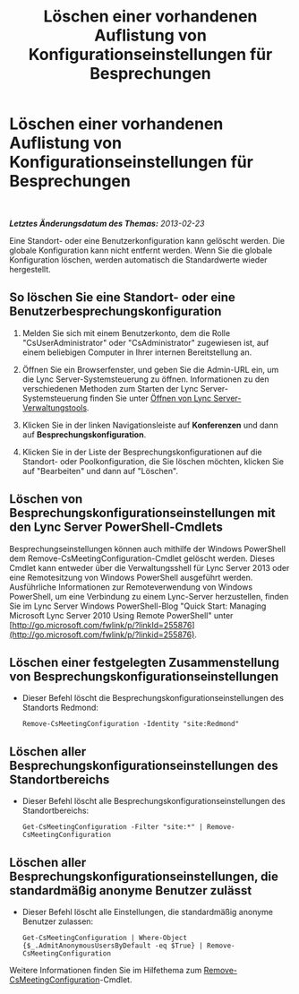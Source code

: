 ﻿---
title: Löschen einer vorhandenen Auflistung von Konfigurationseinstellungen für Besprechungen
TOCTitle: Löschen einer vorhandenen Auflistung von Konfigurationseinstellungen für Besprechungen
ms:assetid: 92ff8a91-05c5-4047-a533-5dff12f22299
ms:mtpsurl: https://technet.microsoft.com/de-de/library/JJ688136(v=OCS.15)
ms:contentKeyID: 49890847
ms.date: 05/19/2016
mtps_version: v=OCS.15
ms.translationtype: HT
---

# Löschen einer vorhandenen Auflistung von Konfigurationseinstellungen für Besprechungen

 

_**Letztes Änderungsdatum des Themas:** 2013-02-23_

Eine Standort- oder eine Benutzerkonfiguration kann gelöscht werden. Die globale Konfiguration kann nicht entfernt werden. Wenn Sie die globale Konfiguration löschen, werden automatisch die Standardwerte wieder hergestellt.

## So löschen Sie eine Standort- oder eine Benutzerbesprechungskonfiguration

1.  Melden Sie sich mit einem Benutzerkonto, dem die Rolle "CsUserAdministrator" oder "CsAdministrator" zugewiesen ist, auf einem beliebigen Computer in Ihrer internen Bereitstellung an.

2.  Öffnen Sie ein Browserfenster, und geben Sie die Admin-URL ein, um die Lync Server-Systemsteuerung zu öffnen. Informationen zu den verschiedenen Methoden zum Starten der Lync Server-Systemsteuerung finden Sie unter [Öffnen von Lync Server-Verwaltungstools](lync-server-2013-open-lync-server-administrative-tools.md).

3.  Klicken Sie in der linken Navigationsleiste auf **Konferenzen** und dann auf **Besprechungskonfiguration**.

4.  Klicken Sie in der Liste der Besprechungskonfigurationen auf die Standort- oder Poolkonfiguration, die Sie löschen möchten, klicken Sie auf "Bearbeiten" und dann auf "Löschen".

## Löschen von Besprechungskonfigurationseinstellungen mit den Lync Server PowerShell-Cmdlets

Besprechungseinstellungen können auch mithilfe der Windows PowerShell dem Remove-CsMeetingConfiguration-Cmdlet gelöscht werden. Dieses Cmdlet kann entweder über die Verwaltungsshell für Lync Server 2013 oder eine Remotesitzung von Windows PowerShell ausgeführt werden. Ausführliche Informationen zur Remoteverwendung von Windows PowerShell, um eine Verbindung zu einem Lync-Server herzustellen, finden Sie im Lync Server Windows PowerShell-Blog "Quick Start: Managing Microsoft Lync Server 2010 Using Remote PowerShell" unter [http://go.microsoft.com/fwlink/p/?linkId=255876](http://go.microsoft.com/fwlink/p/?linkid=255876).

## Löschen einer festgelegten Zusammenstellung von Besprechungskonfigurationseinstellungen

  - Dieser Befehl löscht die Besprechungskonfigurationseinstellungen des Standorts Redmond:
    
        Remove-CsMeetingConfiguration -Identity "site:Redmond"

## Löschen aller Besprechungskonfigurationseinstellungen des Standortbereichs

  - Dieser Befehl löscht alle Besprechungskonfigurationseinstellungen des Standortbereichs:
    
        Get-CsMeetingConfiguration -Filter "site:*" | Remove-CsMeetingConfiguration

## Löschen aller Besprechungskonfigurationseinstellungen, die standardmäßig anonyme Benutzer zulässt

  - Dieser Befehl löscht alle Einstellungen, die standardmäßig anonyme Benutzer zulassen:
    
        Get-CsMeetingConfiguration | Where-Object {$_.AdmitAnonymousUsersByDefault -eq $True} | Remove-CsMeetingConfiguration

Weitere Informationen finden Sie im Hilfethema zum [Remove-CsMeetingConfiguration](remove-csmeetingconfiguration.md)-Cmdlet.

